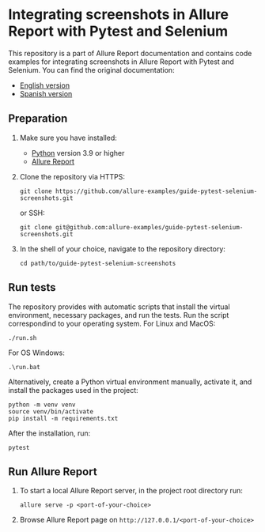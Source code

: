 # Integrating screenshots in Allure Report with Pytest and Selenium

This repository is a part of Allure Report documentation and contains code examples for integrating screenshots in Allure Report with Pytest and Selenium. You can find the original documentation:

- [English version](https://allurereport.org/docs/guides/pytest-selenium-screenshots/)
- [Spanish version](https://allurereport.org/es/docs/guides/pytest-selenium-screenshots//)

## Preparation

1. Make sure you have installed:

    - [Python](https://www.python.org/downloads/) version 3.9 or higher
    - [Allure Report](https://allurereport.org/docs/install/)

1. Clone the repository via HTTPS:

    ```shell
    git clone https://github.com/allure-examples/guide-pytest-selenium-screenshots.git
    ```

    or SSH:

    ```shell
    git clone git@github.com:allure-examples/guide-pytest-selenium-screenshots.git
    ```

1. In the shell of your choice, navigate to the repository directory:

    ```shell
    cd path/to/guide-pytest-selenium-screenshots
    ```

## Run tests

The repository provides with automatic scripts that install the virtual environment, necessary packages, and run the tests. Run the script correspondind to your operating system. For Linux and MacOS:

```
./run.sh
```

For OS Windows:

```shell
.\run.bat
```

Alternatively, create a Python virtual environment manually, activate it, and install the packages used in the project:

```shell
python -m venv venv
source venv/bin/activate
pip install -m requirements.txt
```

After the installation, run:
```
pytest
```

## Run Allure Report

1. To start a local Allure Report server, in the project root directory run:

    ```shell
    allure serve -p <port-of-your-choice>
    ```

1. Browse Allure Report page on `http://127.0.0.1/<port-of-your-choice>`